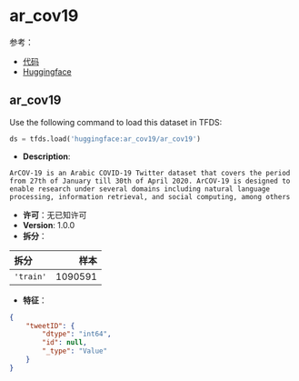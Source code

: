 # ar_cov19

参考：

- [代码](https://github.com/huggingface/datasets/blob/master/datasets/ar_cov19)
- [Huggingface](https://huggingface.co/datasets/ar_cov19)

## ar_cov19

Use the following command to load this dataset in TFDS:

```python
ds = tfds.load('huggingface:ar_cov19/ar_cov19')
```

- **Description**:

```
ArCOV-19 is an Arabic COVID-19 Twitter dataset that covers the period from 27th of January till 30th of April 2020. ArCOV-19 is designed to enable research under several domains including natural language processing, information retrieval, and social computing, among others
```

- **许可**：无已知许可
- **Version**: 1.0.0
- **拆分**：

拆分 | 样本
:-- | --:
`'train'` | 1090591

- **特征**：

```json
{
    "tweetID": {
        "dtype": "int64",
        "id": null,
        "_type": "Value"
    }
}
```
